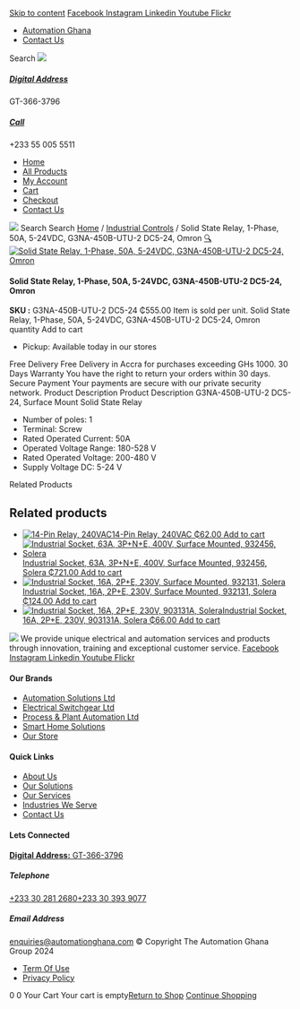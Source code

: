 [Skip to content](https://store.automationghana.com/product/solid-state-relay-g3na-450b-utu-2-dc5-24-omron/#content)
[ Facebook ](https://www.facebook.com/automationgh/) [ Instagram ](https://www.instagram.com/automationgh/) [ Linkedin ](https://www.linkedin.com/company/the-automation-ghana-limited/) [ Youtube ](https://www.youtube.com/channel/UCurrRDUSm5oIW39VXjn1u0w) [ Flickr ](https://www.flickr.com/photos/181794037@N07/)
  * [ Automation Ghana ](https://automationghana.com)
  * [ Contact Us ](https://store.automationghana.com/contact/)


Search
[ ![](https://store.automationghana.com/wp-content/uploads/2024/04/Website-TAGG-Logo-BLUE.png) ](https://store.automationghana.com/)
[ ](https://maps.app.goo.gl/m4xeaagWCNbLk4jM6)
#####  [ Digital Address ](https://maps.app.goo.gl/m4xeaagWCNbLk4jM6)
GT-366-3796 
[ ](tel:+233550055511)
#####  [ Call ](tel:+233550055511)
+233 55 005 5511 
  * [Home](https://store.automationghana.com/)
  * [All Products](https://store.automationghana.com/shop/)
  * [My Account](https://store.automationghana.com/my-account/)
  * [Cart](https://store.automationghana.com/cart/)
  * [Checkout](https://store.automationghana.com/checkout/)
  * [Contact Us](https://store.automationghana.com/contact/)


[![](https://store.automationghana.com/wp-content/uploads/2024/04/AutomationGhana_logo_white.png)](https://store.automationghana.com)
Search
Search
[Home](https://store.automationghana.com) / [Industrial Controls](https://store.automationghana.com/product-category/industrial-controls/) / Solid State Relay, 1-Phase, 50A, 5-24VDC, G3NA-450B-UTU-2 DC5-24, Omron
[🔍](https://store.automationghana.com/product/solid-state-relay-g3na-450b-utu-2-dc5-24-omron/)
[![Solid State Relay, 1-Phase, 50A, 5-24VDC, G3NA-450B-UTU-2 DC5-24, Omron](https://store.automationghana.com/wp-content/uploads/2020/04/solid-state-relay-600x559.jpg)](https://store.automationghana.com/wp-content/uploads/2020/04/solid-state-relay.jpg)
####  Solid State Relay, 1-Phase, 50A, 5-24VDC, G3NA-450B-UTU-2 DC5-24, Omron 
**SKU :** G3NA-450B-UTU-2 DC5-24 
₵555.00
Item is sold per unit.
Solid State Relay, 1-Phase, 50A, 5-24VDC, G3NA-450B-UTU-2 DC5-24, Omron quantity
Add to cart
  * Pickup: Available today in our stores


Free Delivery 
Free Delivery in Accra for purchases exceeding GHs 1000. 
30 Days Warranty 
You have the right to return your orders within 30 days. 
Secure Payment 
Your payments are secure with our private security network. 
Product Description
Product Description
G3NA-450B-UTU-2 DC5-24, Surface Mount Solid State Relay 
  * Number of poles: 1
  * Terminal: Screw
  * Rated Operated Current: 50A
  * Operated Voltage Range: 180-528 V
  * Rated Operated Voltage: 200-480 V
  * Supply Voltage DC: 5-24 V


Related Products 
## Related products
  * [![14-Pin Relay, 240VAC](https://store.automationghana.com/wp-content/uploads/2020/04/14-Pin-Relay-MY4IN-220_240AC-S-Omron.jpg)14-Pin Relay, 240VAC ₵62.00 ](https://store.automationghana.com/product/14-pin-relay-my4in-220-240ac-s-omron/)
[Add to cart](https://store.automationghana.com/product/solid-state-relay-g3na-450b-utu-2-dc5-24-omron/?add-to-cart=1599)
  * [![Industrial Socket, 63A, 3P+N+E, 400V, Surface Mounted, 932456, Solera](https://store.automationghana.com/wp-content/uploads/2020/04/932456.png)Industrial Socket, 63A, 3P+N+E, 400V, Surface Mounted, 932456, Solera ₵721.00 ](https://store.automationghana.com/product/surface-mounted-socket-932456-solera/)
[Add to cart](https://store.automationghana.com/product/solid-state-relay-g3na-450b-utu-2-dc5-24-omron/?add-to-cart=1537)
  * [![Industrial Socket, 16A, 2P+E, 230V, Surface Mounted, 932131, Solera](https://store.automationghana.com/wp-content/uploads/2020/02/SOLERA-21-300x300.jpg)Industrial Socket, 16A, 2P+E, 230V, Surface Mounted, 932131, Solera ₵124.00 ](https://store.automationghana.com/product/socket-932131-solera/)
[Add to cart](https://store.automationghana.com/product/solid-state-relay-g3na-450b-utu-2-dc5-24-omron/?add-to-cart=1534)
  * [![Industrial Socket, 16A, 2P+E, 230V, 903131A, Solera](https://store.automationghana.com/wp-content/uploads/2020/04/903131A.png)Industrial Socket, 16A, 2P+E, 230V, 903131A, Solera ₵66.00 ](https://store.automationghana.com/product/industrial-socket-903131a-solera/)
[Add to cart](https://store.automationghana.com/product/solid-state-relay-g3na-450b-utu-2-dc5-24-omron/?add-to-cart=1513)


![](https://store.automationghana.com/wp-content/uploads/2024/04/AutomationGhana_logo_white.png)
We provide unique electrical and automation services and products through innovation, training and exceptional customer service.
[ Facebook ](https://www.facebook.com/automationgh/) [ Instagram ](https://www.instagram.com/automationgh/) [ Linkedin ](https://www.linkedin.com/company/the-automation-ghana-limited/) [ Youtube ](https://www.youtube.com/channel/UCurrRDUSm5oIW39VXjn1u0w) [ Flickr ](https://www.flickr.com/photos/181794037@N07/)
#### Our Brands
  * [ Automation Solutions Ltd ](https://store.automationghana.com/product/solid-state-relay-g3na-450b-utu-2-dc5-24-omron/)
  * [ Electrical Switchgear Ltd ](https://store.automationghana.com/product/solid-state-relay-g3na-450b-utu-2-dc5-24-omron/)
  * [ Process & Plant Automation Ltd ](https://store.automationghana.com/product/solid-state-relay-g3na-450b-utu-2-dc5-24-omron/)
  * [ Smart Home Solutions ](https://store.automationghana.com/product/solid-state-relay-g3na-450b-utu-2-dc5-24-omron/)
  * [ Our Store ](https://store.automationghana.com/product/solid-state-relay-g3na-450b-utu-2-dc5-24-omron/)


#### Quick Links
  * [ About Us ](https://store.automationghana.com/product/solid-state-relay-g3na-450b-utu-2-dc5-24-omron/)
  * [ Our Solutions ](https://store.automationghana.com/product/solid-state-relay-g3na-450b-utu-2-dc5-24-omron/)
  * [ Our Services ](https://store.automationghana.com/product/solid-state-relay-g3na-450b-utu-2-dc5-24-omron/)
  * [ Industries We Serve ](https://store.automationghana.com/product/solid-state-relay-g3na-450b-utu-2-dc5-24-omron/)
  * [ Contact Us ](https://store.automationghana.com/product/solid-state-relay-g3na-450b-utu-2-dc5-24-omron/)


#### Lets Connected
[**Digital Address:** GT-366-3796](https://maps.app.goo.gl/m4xeaagWCNbLk4jM6)
#####  Telephone 
[ +233 30 281 2680](tel:+233302812680)[+233 30 393 9077](https://store.automationghana.com/product/solid-state-relay-g3na-450b-utu-2-dc5-24-omron/+233303939077)
#####  Email Address 
enquiries@automationghana.com 
© Copyright The Automation Ghana Group 2024
  * [ Term Of Use ](https://store.automationghana.com/product/solid-state-relay-g3na-450b-utu-2-dc5-24-omron/)
  * [ Privacy Policy ](https://store.automationghana.com/product/solid-state-relay-g3na-450b-utu-2-dc5-24-omron/)


0
0
Your Cart
Your cart is empty[Return to Shop](https://store.automationghana.com/shop/)
[Continue Shopping](https://store.automationghana.com/product/solid-state-relay-g3na-450b-utu-2-dc5-24-omron/)
